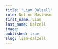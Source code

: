 ```yaml
---
title: "Liam Dalzell"
role: Not on Masthead
first_name: Liam
last_name: Dalzell
image:
published: true
slug: liam-dalzell
---
```

